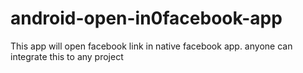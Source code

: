# android-open-in0facebook-app
This app will open facebook link in native facebook app. anyone can integrate this to any project
